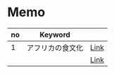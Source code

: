 # Memo

| no  | Keyword          |              |
| --- | ---------------- | ------------ |
| 1   | アフリカの食文化 | [Link](1.md) |
|     |                  | [Link](.md)  |
